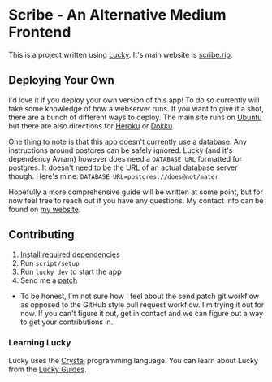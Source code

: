 # Scribe - An Alternative Medium Frontend

This is a project written using [Lucky](https://luckyframework.org). It's main website is [scribe.rip](https://scribe.rip).

## Deploying Your Own

I'd love it if you deploy your own version of this app! To do so currently will take some knowledge of how a webserver runs. If you want to give it a shot, there are a bunch of different ways to deploy. The main site runs on [Ubuntu](https://luckyframework.org/guides/deploying/ubuntu) but there are also directions for [Heroku](https://luckyframework.org/guides/deploying/heroku) or [Dokku](https://luckyframework.org/guides/deploying/dokku).

One thing to note is that this app doesn't currently use a database. Any instructions around postgres can be safely ignored. Lucky (and it's dependency Avram) however does need a `DATABASE_URL` formatted for postgres. It doesn't need to be the URL of an actual database server though. Here's mine: `DATABASE_URL=postgres://does@not/mater`

Hopefully a more comprehensive guide will be written at some point, but for now feel free to reach out if you have any questions. My contact info can be found on [my website](https://edwardloveall.com).

## Contributing

1. [Install required dependencies](https://luckyframework.org/guides/getting-started/installing#install-required-dependencies)
1. Run `script/setup`
1. Run `lucky dev` to start the app
1. Send me a [patch](https://man.sr.ht/git.sr.ht/#sending-patches-upstream)
  * To be honest, I'm not sure how I feel about the send patch git workflow as opposed to the GitHub style pull request workflow. I'm trying it out for now. If you can't figure it out, get in contact and we can figure out a way to get your contributions in.

### Learning Lucky

Lucky uses the [Crystal](https://crystal-lang.org) programming language. You can learn about Lucky from the [Lucky Guides](https://luckyframework.org/guides/getting-started/why-lucky).
